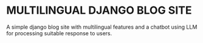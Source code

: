# MULTILINGUAL DJANGO BLOG SITE
A simple django blog site with multilingual features and a chatbot using LLM for processing suitable response to users.